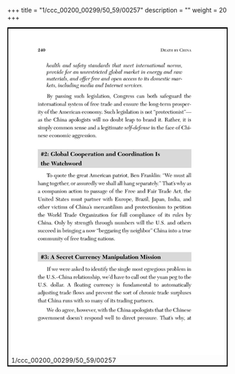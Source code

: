 +++
title = "1/ccc_00200_00299/50_59/00257"
description = ""
weight = 20
+++

<table style="border:2px solid black;max-width:800px;max-height:800px;" 
><tr><td>
<img class="center-fit-jpg"
src="/jpg_/out_jpg_dbc_257.jpg">
1/ccc_00200_00299/50_59/00257
</img></td></tr></table>
